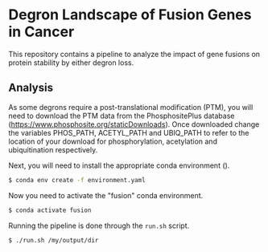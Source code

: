 # Degron Landscape of Fusion Genes in Cancer

This repository contains a pipeline to analyze the impact of gene fusions on protein stability by either degron loss.

## Analysis

As some degrons require a post-translational modification (PTM), you will need to download the PTM data from the PhosphositePlus database (https://www.phosphosite.org/staticDownloads). Once downloaded change the variables PHOS_PATH, ACETYL_PATH and UBIQ_PATH to refer to the location of your download for phosphorylation, acetylation and ubiquitination respectively.

Next, you will need to install the appropriate conda environment ().

```bash
$ conda env create -f environment.yaml
```

Now you need to activate the "fusion" conda environment.

```bash
$ conda activate fusion
```

Running the pipeline is done through the `run.sh` script.

```bash
$ ./run.sh /my/output/dir
```
